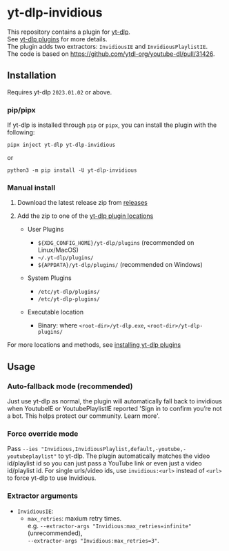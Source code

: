 # yt-dlp-invidious
This repository contains a plugin for [yt-dlp](https://github.com/yt-dlp/yt-dlp#readme).  
See [yt-dlp plugins](https://github.com/yt-dlp/yt-dlp#plugins) for more details.  
The plugin adds two extractors: `InvidiousIE` and `InvidiousPlaylistIE`.  
The code is based on https://github.com/ytdl-org/youtube-dl/pull/31426.

## Installation

Requires yt-dlp `2023.01.02` or above.

### pip/pipx

If yt-dlp is installed through `pip` or `pipx`, you can install the plugin with the following:

```shell
pipx inject yt-dlp yt-dlp-invidious
```
or

```shell
python3 -m pip install -U yt-dlp-invidious
```

### Manual install

1. Download the latest release zip from [releases](https://github.com/grqz/yt-dlp-invidious/releases)

2. Add the zip to one of the [yt-dlp plugin locations](https://github.com/yt-dlp/yt-dlp#installing-plugins)

    - User Plugins
        - `${XDG_CONFIG_HOME}/yt-dlp/plugins` (recommended on Linux/MacOS)
        - `~/.yt-dlp/plugins/`
        - `${APPDATA}/yt-dlp/plugins/` (recommended on Windows)

    - System Plugins
       -  `/etc/yt-dlp/plugins/`
       -  `/etc/yt-dlp-plugins/`

    - Executable location
        - Binary: where `<root-dir>/yt-dlp.exe`, `<root-dir>/yt-dlp-plugins/`

For more locations and methods, see [installing yt-dlp plugins](https://github.com/yt-dlp/yt-dlp#installing-plugins)

## Usage

### Auto-fallback mode (recommended)

Just use yt-dlp as normal, the plugin will automatically fall back to invidious when YoutubeIE or YoutubePlaylistIE reported 'Sign in to confirm you’re not a bot. This helps protect our community. Learn more'.

### Force override mode

Pass `--ies "Invidious,InvidiousPlaylist,default,-youtube,-youtubeplaylist"` to yt-dlp. The plugin automatically matches the video id/playlist id so you can just pass a YouTube link or even just a video id/playlist id. For single urls/video ids, use `invidious:<url>` instead of `<url>` to force yt-dlp to use Invidious.

### Extractor arguments
- `InvidiousIE`:
    - `max_retries`: maxium retry times.  
        e.g. `--extractor-args "Invidious:max_retries=infinite"` (unrecommended),  
        `--extractor-args "Invidious:max_retries=3"`.
